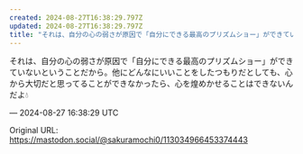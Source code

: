 ```yaml
---
created: 2024-08-27T16:38:29.797Z
updated: 2024-08-27T16:38:29.797Z
title: "それは、自分の心の弱さが原因で「自分にできる最高のプリズムショー」ができていないということだから。他にどんなにいいことをしたつもりだとしても、心から大切だと思っ[...]"
---
```


<p>それは、自分の心の弱さが原因で「自分にできる最高のプリズムショー」ができていないということだから。他にどんなにいいことをしたつもりだとしても、心から大切だと思ってることができなかったら、心を煌めかせることはできないんだよ💧</p>

&mdash; 2024-08-27 16:38:29 UTC

Original URL: https://mastodon.social/@sakuramochi0/113034966453374443
